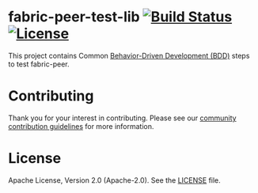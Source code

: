 # fabric-peer-test-lib [![Build Status](https://travis-ci.com/trustbloc/fabric-peer-test-lib.svg?branch=master)](https://travis-ci.com/trustbloc/fabric-peer-test-lib) [![License](https://img.shields.io/badge/License-Apache%202.0-blue.svg)](https://raw.githubusercontent.com/trustbloc/fabric-peer-test-lib/master/LICENSE)

This project contains Common [Behavior-Driven Development (BDD)](https://en.wikipedia.org/wiki/Behavior-driven_development) steps to test fabric-peer.

# Contributing
Thank you for your interest in contributing. Please see our [community contribution guidelines](https://github.com/trustbloc/community/blob/master/CONTRIBUTING.md) for more information.

# License
Apache License, Version 2.0 (Apache-2.0). See the [LICENSE](LICENSE) file.
